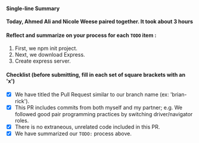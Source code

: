 #### Single-line Summary
**Today, Ahmed Ali and Nicole Weese paired together. It took about 3 hours**

#### Reflect and summarize on your process for each `TODO` item :  
  1. First, we npm init project.
  2. Next, we download Express.
  3. Create express server.

#### Checklist (before submitting, fill in each set of square brackets with an 'x')
- [x] We have titled the Pull Request similar to our branch name (ex: 'brian-rick'). 
- [x] This PR includes commits from both myself and my partner; e.g. We followed good pair programming practices by switching driver/navigator roles.
- [x] There is no extraneous, unrelated code included in this PR.
- [x] We have summarized our `TODO:` process above.